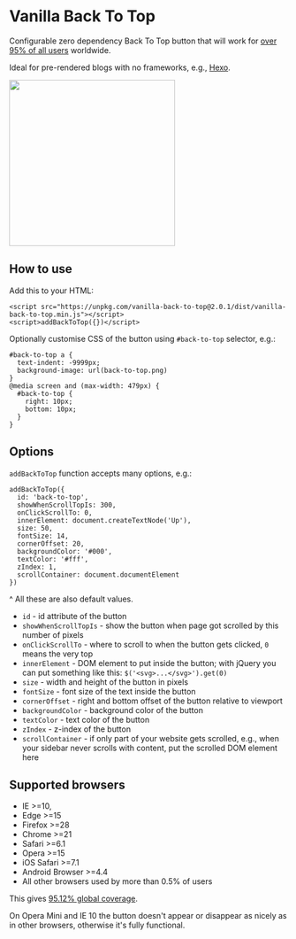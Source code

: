 # Vanilla Back To Top

Configurable zero dependency Back To Top button that will work for [over 95% of all users](http://browserl.ist/?q=ie+%3E%3D10%2Cedge+%3E%3D15%2Cfirefox+%3E%3D28%2Cchrome+%3E%3D21%2Csafari+%3E%3D6.1%2Copera+%3E%3D15%2Cios+%3E%3D7.1%2Candroid+%3E%3D4.4%2C%3E%3D0.5%25) worldwide.

Ideal for pre-rendered blogs with no frameworks, e.g., [Hexo](https://hexo.io/).

<img src="http://i.pi.gy/DoaQa.gif" width="300px"/>

## How to use

Add this to your HTML:
```
<script src="https://unpkg.com/vanilla-back-to-top@2.0.1/dist/vanilla-back-to-top.min.js"></script>
<script>addBackToTop({})</script>
```

Optionally customise CSS of the button using `#back-to-top` selector, e.g.:
```
#back-to-top a {
  text-indent: -9999px;
  background-image: url(back-to-top.png)
}
@media screen and (max-width: 479px) {
  #back-to-top {
    right: 10px;
    bottom: 10px;
  }
}
```

## Options

`addBackToTop` function accepts many options, e.g.:
```
addBackToTop({
  id: 'back-to-top',
  showWhenScrollTopIs: 300,
  onClickScrollTo: 0,
  innerElement: document.createTextNode('Up'),
  size: 50,
  fontSize: 14,
  cornerOffset: 20,
  backgroundColor: '#000',
  textColor: '#fff',
  zIndex: 1,
  scrollContainer: document.documentElement
})
```
^ All these are also default values.

- `id` - id attribute of the button
- `showWhenScrollTopIs` - show the button when page got scrolled by this number of pixels
- `onClickScrollTo` - where to scroll to when the button gets clicked, `0` means the very top
- `innerElement` - DOM element to put inside the button; with jQuery you can put something like this: `$('<svg>...</svg>').get(0)`
- `size` - width and height of the button in pixels
- `fontSize` - font size of the text inside the button
- `cornerOffset` - right and bottom offset of the button relative to viewport
- `backgroundColor` - background color of the button
- `textColor` - text color of the button
- `zIndex` - z-index of the button
- `scrollContainer` - if only part of your website gets scrolled, e.g., when your sidebar never scrolls with content, put the scrolled DOM element here

## Supported browsers

- IE >=10,
- Edge >=15
- Firefox >=28
- Chrome >=21
- Safari >=6.1
- Opera >=15
- iOS Safari >=7.1
- Android Browser >=4.4
- All other browsers used by more than 0.5% of users

This gives [95.12% global coverage](http://browserl.ist/?q=ie+%3E%3D10%2Cedge+%3E%3D15%2Cfirefox+%3E%3D28%2Cchrome+%3E%3D21%2Csafari+%3E%3D6.1%2Copera+%3E%3D15%2Cios+%3E%3D7.1%2Candroid+%3E%3D4.4%2C%3E%3D0.5%25).

On Opera Mini and IE 10 the button doesn't appear or disappear as nicely as in other browsers, otherwise it's fully functional.
